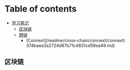 # Table of contents

* [学习笔记](README.md)
  * [区块链](readme/blockchain.md)
  * [跨链](readme/cross-chain/README.md)
    * [Connext](readme/cross-chain/connext/connext\ 374baea3a2724d87b71c4831cd58ea49.md)

## 区块链 <a href="#blockchain" id="blockchain"></a>
